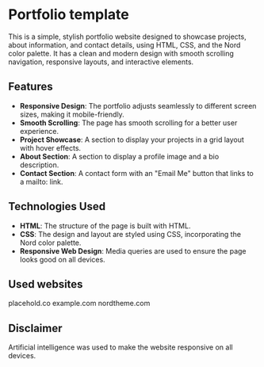 # Portfolio template

This is a simple, stylish portfolio website designed to showcase projects, about information, and contact details, using HTML, CSS, and the Nord color palette. It has a clean and modern design with smooth scrolling navigation, responsive layouts, and interactive elements.

## Features

- **Responsive Design**: The portfolio adjusts seamlessly to different screen sizes, making it mobile-friendly.
- **Smooth Scrolling**: The page has smooth scrolling for a better user experience.
- **Project Showcase**: A section to display your projects in a grid layout with hover effects.
- **About Section**: A section to display a profile image and a bio description.
- **Contact Section**: A contact form with an "Email Me" button that links to a mailto: link.

## Technologies Used

- **HTML**: The structure of the page is built with HTML.
- **CSS**: The design and layout are styled using CSS, incorporating the Nord color palette.
- **Responsive Web Design**: Media queries are used to ensure the page looks good on all devices.

## Used websites
placehold.co
example.com
nordtheme.com

## Disclaimer
Artificial intelligence was used to make the website responsive on all devices.

